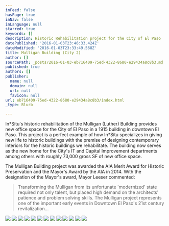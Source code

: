 ```yaml
---
inFeed: false
hasPage: true
inNav: false
inLanguage: null
starred: true
keywords: []
description: Historic Rehabilitation project for the City of El Paso
datePublished: '2016-01-03T23:46:33.424Z'
dateModified: '2016-01-03T23:33:49.568Z'
title: Mulligan Building (City 2)
author: []
sourcePath: _posts/2016-01-03-eb716409-75ed-4322-8680-e29434a8c8b3.md
published: true
authors: []
publisher:
  name: null
  domain: null
  url: null
  favicon: null
url: eb716409-75ed-4322-8680-e29434a8c8b3/index.html
_type: Blurb

---
```

In\*Situ's historic rehabilitation of the Mulligan (Luther) Building provides new office space for the City of El Paso in a 1915 building in downtown El Paso. This project is a perfect example of how In\*Situ specializes in giving new life to historic buildings with the premise of designing contemporary interiors for the historic buildings we rehabilitate. The building now serves as the new home for the City's IT and Capital Improvement departments among others with roughly 73,000 gross SF of new office space.

The Mulligan Building project was awarded the AIA Merit Award for Historic Preservation and the Mayor's Award by the AIA in 2014\. With the designation of the Mayor's award, Mayor Leeser commented: 

> Transforming the Mulligan from its unfortunate 'modernized' state required not only talent, but placed high demand on the architects' patience and problem solving skills. The Mulligan project represents one of the important early events in Downtown El Paso's 21st century revitalization...
> 
> 

![](https://the-grid-user-content.s3-us-west-2.amazonaws.com/685407c6-8c5f-4b32-92ee-5c8aa9ce8a8e.jpg)
![](https://the-grid-user-content.s3-us-west-2.amazonaws.com/31dd7ff3-440e-4d5f-8953-b46fce334f16.jpg)
![](https://the-grid-user-content.s3-us-west-2.amazonaws.com/45dd8ca0-7b44-4519-a6a4-6a9eabcee74f.jpg)
![](https://the-grid-user-content.s3-us-west-2.amazonaws.com/6d6231c4-b982-49ab-87c7-5b531ab86edc.jpg)
![](https://the-grid-user-content.s3-us-west-2.amazonaws.com/6c88e936-9f66-4d6b-abe6-c6c50d48dd5b.jpg)
![](https://the-grid-user-content.s3-us-west-2.amazonaws.com/a7daf76b-81bf-4c26-9ff0-e9d638d1fef6.jpg)
![](https://the-grid-user-content.s3-us-west-2.amazonaws.com/4546992a-b156-40f0-a899-01860712a1a9.jpg)
![](https://the-grid-user-content.s3-us-west-2.amazonaws.com/49532a53-5a8a-4a15-9e46-7bc6c30937d3.jpg)
![](https://the-grid-user-content.s3-us-west-2.amazonaws.com/0d2a72a8-d9bb-43ff-b47c-6d1cce249c3c.jpg)
![](https://the-grid-user-content.s3-us-west-2.amazonaws.com/44765d8e-45b1-4c4a-9181-0ff465a4b505.jpg)
![](https://the-grid-user-content.s3-us-west-2.amazonaws.com/7ea359f0-7cbd-4008-8dfc-a04dbe790a5d.jpg)
![](https://the-grid-user-content.s3-us-west-2.amazonaws.com/5df87e78-0d3a-4764-bf7d-d0abb57e37c4.jpg)
![](https://the-grid-user-content.s3-us-west-2.amazonaws.com/2289bd2e-02da-4253-872c-f0fe2f168eb2.jpg)